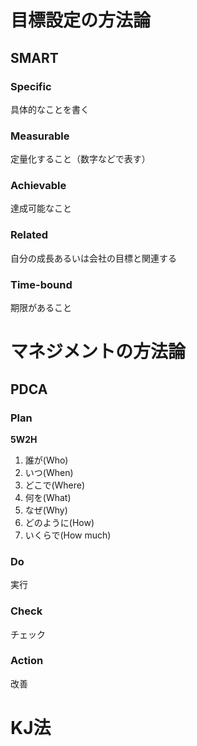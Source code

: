 # 目標設定の方法論

## SMART

### Specific
具体的なことを書く

### Measurable
定量化すること（数字などで表す）

### Achievable
達成可能なこと

### Related
自分の成長あるいは会社の目標と関連する

### Time-bound
期限があること

# マネジメントの方法論

## PDCA
### Plan
**5W2H**
1. 誰が(Who)
2. いつ(When)
3. どこで(Where)
4. 何を(What)
5. なぜ(Why)
6. どのように(How)
7. いくらで(How much)
### Do
実行
### Check
チェック
### Action
改善

# KJ法